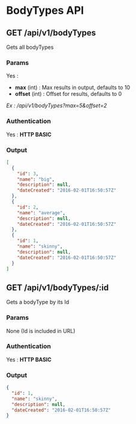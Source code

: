 # BodyTypes API

<a name="index"></a>
## GET /api/v1/bodyTypes
Gets all bodyTypes
### Params
Yes :
 * **max** (int) : Max results in output, defaults to 10
 * **offset** (int) : Offset for results, defaults to 0

*Ex : /api/v1/bodyTypes?max=5&offset=2*
### Authentication
Yes : **HTTP BASIC**
### Output
```json
[
  {
    "id": 3,
    "name": "big",
    "description": null,
    "dateCreated": "2016-02-01T16:50:57Z"
  },
  {
    "id": 2,
    "name": "average",
    "description": null,
    "dateCreated": "2016-02-01T16:50:57Z"
  },
  {
    "id": 1,
    "name": "skinny",
    "description": null,
    "dateCreated": "2016-02-01T16:50:57Z"
  }
]
```
<a name="show"></a>
## GET /api/v1/bodyTypes/:id
Gets a bodyType by its Id
### Params
None (Id is included in URL)
### Authentication
Yes : **HTTP BASIC**
### Output
```json
{
  "id": 1,
  "name": "skinny",
  "description": null,
  "dateCreated": "2016-02-01T16:50:57Z"
}
```
